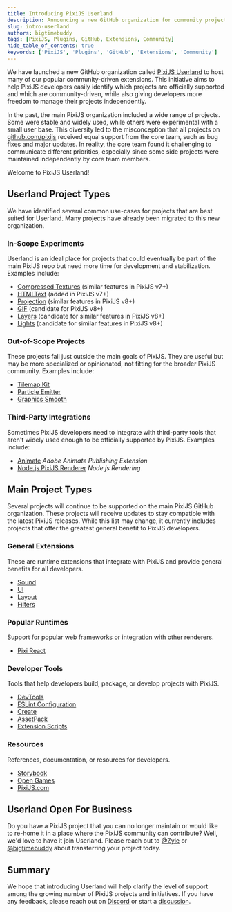 ```yaml
---
title: Introducing PixiJS Userland
description: Announcing a new GitHub organization for community projects.
slug: intro-userland
authors: bigtimebuddy
tags: [PixiJS, Plugins, GitHub, Extensions, Community]
hide_table_of_contents: true
keywords: ['PixiJS', 'Plugins', 'GitHub', 'Extensions', 'Community']
---
```


We have launched a new GitHub organization called [PixiJS Userland](https://github.com/pixijs-userland) to host many of our popular community-driven extensions. This initiative aims to help PixiJS developers easily identify which projects are officially supported and which are community-driven, while also giving developers more freedom to manage their projects independently.

<!--truncate-->

In the past, the main PixiJS organization included a wide range of projects. Some were stable and widely used, while others were experimental with a small user base. This diversity led to the misconception that all projects on [github.com/pixijs](https://github.com/pixijs) received equal support from the core team, such as bug fixes and major updates. In reality, the core team found it challenging to communicate different priorities, especially since some side projects were maintained independently by core team members.

Welcome to PixiJS Userland!

## Userland Project Types

We have identified several common use-cases for projects that are best suited for Userland. Many projects have already been migrated to this new organization.

### In-Scope Experiments

Userland is an ideal place for projects that could eventually be part of the main PixiJS repo but need more time for development and stabilization. Examples include:

- [Compressed Textures](https://github.com/pixijs-userland/pixi-compressed-textures) (similar features in PixiJS v7+)
- [HTMLText](https://github.com/pixijs-userland/html-text) (added in PixiJS v7+)
- [Projection](https://github.com/pixijs-userland/projection) (similar features in PixiJS v8+)
- [GIF](https://github.com/pixijs-userland/gif) (candidate for PixiJS v8+)
- [Layers](https://github.com/pixijs-userland/layers) (candidate for similar features in PixiJS v8+)
- [Lights](https://github.com/pixijs-userland/lights) (candidate for similar features in PixiJS v8+)

### Out-of-Scope Projects

These projects fall just outside the main goals of PixiJS. They are useful but may be more specialized or opinionated, not fitting for the broader PixiJS community. Examples include:

- [Tilemap Kit](https://github.com/pixijs-userland/tilemap)
- [Particle Emitter](https://github.com/pixijs-userland/particle-emitter)
- [Graphics Smooth](https://github.com/pixijs-userland/graphics-smooth)

### Third-Party Integrations

Sometimes PixiJS developers need to integrate with third-party tools that aren't widely used enough to be officially supported by PixiJS. Examples include:

- [Animate](https://github.com/pixijs-userland/animate) _Adobe Animate Publishing Extension_
- [Node.js PixiJS Renderer](https://github.com/pixijs-userland/node) _Node.js Rendering_

## Main Project Types

Several projects will continue to be supported on the main PixiJS GitHub organization. These projects will receive updates to stay compatible with the latest PixiJS releases. While this list may change, it currently includes projects that offer the greatest general benefit to PixiJS developers.

### General Extensions

These are runtime extensions that integrate with PixiJS and provide general benefits for all developers.

- [Sound](https://github.com/pixijs/sound)
- [UI](https://github.com/pixijs/ui)
- [Layout](https://github.com/pixijs/layout)
- [Filters](https://github.com/pixijs/filters)

### Popular Runtimes

Support for popular web frameworks or integration with other renderers.

- [Pixi React](https://github.com/pixijs/pixi-react)

### Developer Tools

Tools that help developers build, package, or develop projects with PixiJS.

- [DevTools](https://github.com/pixijs/devtools)
- [ESLint Configuration](https://github.com/pixijs/eslint-config)
- [Create](https://github.com/pixijs/create-pixi)
- [AssetPack](https://github.com/pixijs/assetpack)
- [Extension Scripts](https://github.com/pixijs/extension-scripts)

### Resources

References, documentation, or resources for developers.

- [Storybook](https://github.com/pixijs/storybook)
- [Open Games](https://github.com/pixijs/open-games)
- [PixiJS.com](https://github.com/pixijs/pixijs.com)

## Userland Open For Business

Do you have a PixiJS project that you can no longer maintain or would like to re-home it in a place where the PixiJS community can contribute? Well, we'd love to have it join Userland. Please reach out to [@Zyie](https://github.com/Zyie) or [@bigtimebuddy](https://github.com/bigtimebuddy) about transferring your project today.

## Summary

We hope that introducing Userland will help clarify the level of support among the growing number of PixiJS projects and initiatives. If you have any feedback, please reach out on [Discord](https://discord.gg/QrnxmQUPGV) or start a [discussion](https://github.com/pixijs/pixijs/discussions/new/choose).
